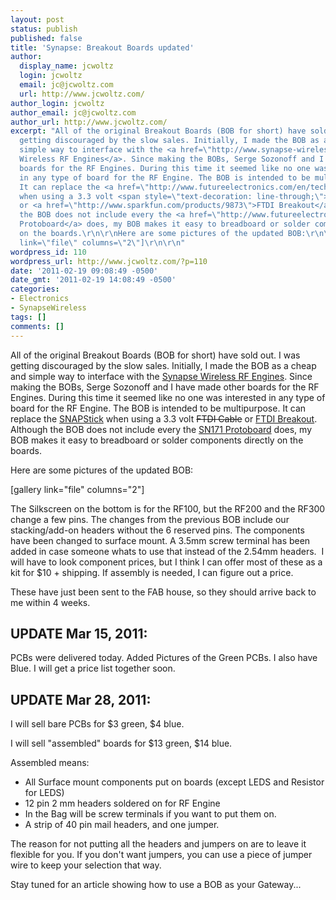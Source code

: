 ```yaml
---
layout: post
status: publish
published: false
title: 'Synapse: Breakout Boards updated'
author:
  display_name: jcwoltz
  login: jcwoltz
  email: jc@jcwoltz.com
  url: http://www.jcwoltz.com/
author_login: jcwoltz
author_email: jc@jcwoltz.com
author_url: http://www.jcwoltz.com/
excerpt: "All of the original Breakout Boards (BOB for short) have sold out. I was
  getting discouraged by the slow sales. Initially, I made the BOB as a cheap and
  simple way to interface with the <a href=\"http://www.synapse-wireless.com/index.php?mainID=3&amp;subID=3&amp;type=product&amp;prodID=3\">Synapse
  Wireless RF Engines</a>. Since making the BOBs, Serge Sozonoff and I have made other
  boards for the RF Engines. During this time it seemed like no one was interested
  in any type of board for the RF Engine. The BOB is intended to be multipurpose.
  It can replace the <a href=\"http://www.futureelectronics.com/en/technologies/semiconductors/wireless-rf/rf-modules-solutions/proprietary/Pages/6904726-SN132HO-NR.aspx\">SNAPStick</a>
  when using a 3.3 volt <span style=\"text-decoration: line-through;\">FTDI Cable</span>
  or <a href=\"http://www.sparkfun.com/products/9873\">FTDI Breakout</a>. Although
  the BOB does not include every the <a href=\"http://www.futureelectronics.com/en/technologies/semiconductors/wireless-rf/rf-modules-solutions/proprietary/Pages/6671358-SN171GG-NR.aspx\">SN171
  Protoboard</a> does, my BOB makes it easy to breadboard or solder components directly
  on the boards.\r\n\r\nHere are some pictures of the updated BOB:\r\n\r\n[gallery
  link=\"file\" columns=\"2\"]\r\n\r\n"
wordpress_id: 110
wordpress_url: http://www.jcwoltz.com/?p=110
date: '2011-02-19 09:08:49 -0500'
date_gmt: '2011-02-19 14:08:49 -0500'
categories:
- Electronics
- SynapseWireless
tags: []
comments: []
---
```

<p>All of the original Breakout Boards (BOB for short) have sold out. I was getting discouraged by the slow sales. Initially, I made the BOB as a cheap and simple way to interface with the <a href="http://www.synapse-wireless.com/index.php?mainID=3&amp;subID=3&amp;type=product&amp;prodID=3">Synapse Wireless RF Engines</a>. Since making the BOBs, Serge Sozonoff and I have made other boards for the RF Engines. During this time it seemed like no one was interested in any type of board for the RF Engine. The BOB is intended to be multipurpose. It can replace the <a href="http://www.futureelectronics.com/en/technologies/semiconductors/wireless-rf/rf-modules-solutions/proprietary/Pages/6904726-SN132HO-NR.aspx">SNAPStick</a> when using a 3.3 volt <span style="text-decoration: line-through;">FTDI Cable</span> or <a href="http://www.sparkfun.com/products/9873">FTDI Breakout</a>. Although the BOB does not include every the <a href="http://www.futureelectronics.com/en/technologies/semiconductors/wireless-rf/rf-modules-solutions/proprietary/Pages/6671358-SN171GG-NR.aspx">SN171 Protoboard</a> does, my BOB makes it easy to breadboard or solder components directly on the boards.</p>
<p>Here are some pictures of the updated BOB:</p>
<p>[gallery link="file" columns="2"]</p>
<p><a id="more"></a><a id="more-110"></a>The Silkscreen on the bottom is for the RF100, but the RF200 and the RF300 change a few pins. The changes from the previous BOB include our stacking/add-on headers without the 6 reserved pins. The components have been changed to surface mount. A 3.5mm screw terminal has been added in case someone whats to use that instead of the 2.54mm headers.  I will have to look component prices, but I think I can offer most of these as a kit for $10 + shipping. If assembly is needed, I can figure out a price.</p>
<p>These have just been sent to the FAB house, so they should arrive back to me within 4 weeks.</p>
<h2>UPDATE Mar 15, 2011:</h2>
<p>PCBs were delivered today. Added Pictures of the Green PCBs. I also have Blue. I will get a price list together soon.</p>
<h2>UPDATE Mar 28, 2011:</h2>
<p>I will sell bare PCBs for $3 green, $4 blue.</p>
<p>I will sell "assembled" boards for $13 green, $14 blue.</p>
<p>Assembled means:</p>
<ul>
<li>All Surface mount components put on boards (except LEDS and Resistor for LEDS)</li>
<li>12 pin 2 mm headers soldered on for RF Engine</li>
<li>In the Bag will be screw terminals if you want to put them on.</li>
<li>A strip of 40 pin mail headers, and one jumper.</li>
</ul>
<p>The reason for not putting all the headers and jumpers on are to leave it flexible for you. If you don't want jumpers, you can use a piece of jumper wire to keep your selection that way.</p>
<p>Stay tuned for an article showing how to use a BOB as your Gateway...</p>
<p><strong><br />
</strong></p>
